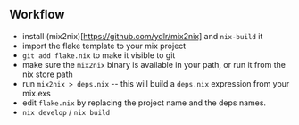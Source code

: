 ## Workflow 

- install (mix2nix)[https://github.com/ydlr/mix2nix] and `nix-build` it
- import the flake template to your mix project 
- `git add flake.nix` to make it visible to git
- make sure the `mix2nix` binary is available in your path, or run it from the nix store path
- run `mix2nix > deps.nix` -- this will build a `deps.nix` expression from your mix.exs
- edit `flake.nix` by replacing the project name and the deps names.
- `nix develop` / `nix build`
